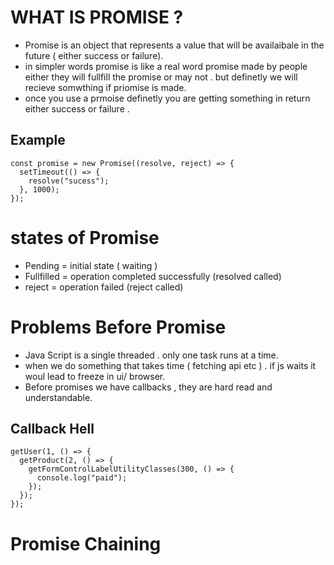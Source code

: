 # WHAT IS PROMISE ?

- Promise is an object that represents a value that will be availaibale in the future ( either success or failure).
- in simpler words promise is like a real word promise made by people either they will fullfill the promise or may not . but definetly we will recieve somwthing if priomise is made.
- once you use a prmoise definetly you are getting something in return either success or failure .

## Example

```
const promise = new Promise((resolve, reject) => {
  setTimeout(() => {
    resolve("sucess");
  }, 1000);
});
```

# states of Promise

- Pending = initial state ( waiting )
- Fullfilled = operation completed successfully (resolved called)
- reject = operation failed (reject called)

# Problems Before Promise

- Java Script is a single threaded . only one task runs at a time.
- when we do something that takes time ( fetching api etc ) . if js waits it woul lead to freeze in ui/ browser.
- Before promises we have callbacks , they are hard read and understandable.

## Callback Hell

```
getUser(1, () => {
  getProduct(2, () => {
    getFormControlLabelUtilityClasses(300, () => {
      console.log("paid");
    });
  });
});
```

# Promise Chaining
